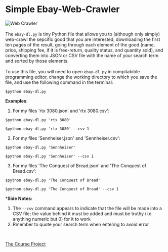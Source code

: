 # Simple Ebay-Web-Crawler
![Web Crawler](https://www.simplilearn.com/ice9/free_resources_article_thumb/what_is_Web_Crawler.jpg)
<br />
<br />
The `ebay-dl.py` is tiny Python file that allows you to (although only simply) web-crawl the sepcific good that you are interested, downloading the first ten pages of the result, going through each element of the good (name, price, shipping fee, if it is free-return, quality status, and quantity sold), and converting them into JSON or CSV file with the name of your search term and sorted by those elements.
<br />
<br />
To use this file, you will need to open `ebay-dl.py` in compitabible programming editor, change the working directory to which you save the file, and use the following command in the terminal:
<br />
```
$python ebay-dl.py 
```
**Examples**:

1. For my files 'rtx 3080.json' and 'rtx 3080.csv':
```
$python ebay-dl.py 'rtx 3080'
```
```
$python ebay-dl.py 'rtx 3080' --csv 1
```
2. For my files 'Sennheiser.json' and 'Sennheiser.csv':
```
$python ebay-dl.py 'Sennheiser'
```
```
$python ebay-dl.py 'Sennheiser' --csv 1
```
3. For my files 'The Conquest of Bread.json' and 'The Conquest of Bread.csv':
```
$python ebay-dl.py 'The Conquest of Bread'
```
```
$python ebay-dl.py 'The Conquest of Bread' --csv 1
```

***Side Notes:**
1. The `--csv` command appears to indicate that the file will be made into a CSV file; the value behind it must be added and must be truthy (i.e anything numeric but 0) for it to work
2. Rmember to quote your search term when entering to avoid error
<br />

[The Course Project](https://github.com/mikeizbicki/cmc-csci040/blob/2021fall/hw_03/README.md)
